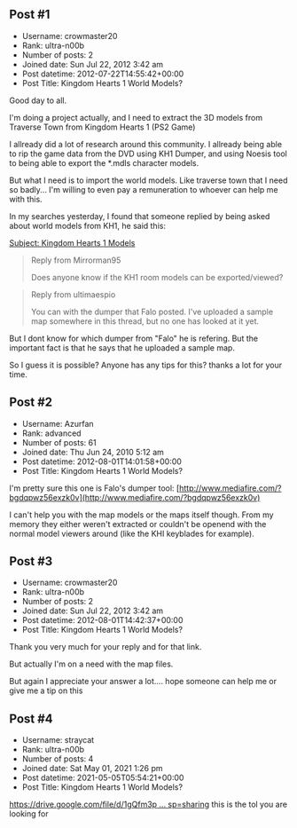 ## Post #1
- Username: crowmaster20
- Rank: ultra-n00b
- Number of posts: 2
- Joined date: Sun Jul 22, 2012 3:42 am
- Post datetime: 2012-07-22T14:55:42+00:00
- Post Title: Kingdom Hearts 1 World Models?

Good day to all.


I'm doing a project actually, and I need to extract the 3D models from Traverse Town from Kingdom Hearts 1 (PS2 Game)


I allready did a lot of research around this community. I allready being able to rip the game data from the DVD using KH1 Dumper, and using Noesis tool to being able to export the *.mdls character models.


But what I need is to import the world models. Like traverse town that I need so badly... I'm willing to even pay a remuneration to whoever can help me with this.

In my searches yesterday, I found that someone replied by being asked about world models from KH1, he said this:


[Subject: Kingdom Hearts 1 Models](http://forum.xentax.com/viewtopic.php?p=45432#p45432)

> Reply from Mirrorman95
>
> Does anyone know if the KH1 room models can be exported/viewed?

> Reply from ultimaespio
>
> You can with the dumper that Falo posted. I've uploaded a sample map somewhere in this thread, but no one has looked at it yet.

But I dont know for which dumper from "Falo" he is refering. But the important fact is that he says that he uploaded a sample map.


So I guess it is possible? Anyone has any tips for this? thanks a lot for your time.
## Post #2
- Username: Azurfan
- Rank: advanced
- Number of posts: 61
- Joined date: Thu Jun 24, 2010 5:12 am
- Post datetime: 2012-08-01T14:01:58+00:00
- Post Title: Kingdom Hearts 1 World Models?

I'm pretty sure this one is Falo's dumper tool:
[http://www.mediafire.com/?bgdqpwz56exzk0v](http://www.mediafire.com/?bgdqpwz56exzk0v)

I can't help you with the map models or the maps itself though. From my memory they either weren't extracted or couldn't be openend with the normal model viewers around (like the KHI keyblades for example).
## Post #3
- Username: crowmaster20
- Rank: ultra-n00b
- Number of posts: 2
- Joined date: Sun Jul 22, 2012 3:42 am
- Post datetime: 2012-08-01T14:42:37+00:00
- Post Title: Kingdom Hearts 1 World Models?

Thank you very much for your reply and for that link.

But actually I'm on a need with the map files.


But again I appreciate your answer a lot.... hope someone can help me or give me a tip on this
## Post #4
- Username: straycat
- Rank: ultra-n00b
- Number of posts: 4
- Joined date: Sat May 01, 2021 1:26 pm
- Post datetime: 2021-05-05T05:54:21+00:00
- Post Title: Kingdom Hearts 1 World Models?

[https://drive.google.com/file/d/1gQfm3p ... sp=sharing](https://drive.google.com/file/d/1gQfm3pjtEjeJijGzEFBnx6IUal1cYUsS/view?usp=sharing) this is the tol you are looking for

